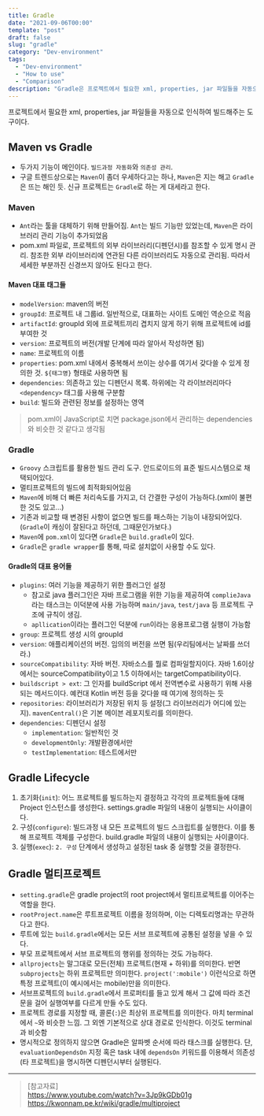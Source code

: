 ```yaml
---
title: Gradle
date: "2021-09-06T00:00"
template: "post"
draft: false
slug: "gradle"
category: "Dev-environment"
tags:
  - "Dev-environment"
  - "How to use"
  - "Comparison"
description: "Gradle은 프로젝트에서 필요한 xml, properties, jar 파일들을 자동으로 인식하여 빌드해주는 도구이다."
---
```


프로젝트에서 필요한 xml, properties, jar 파일들을 자동으로 인식하여 빌드해주는 도구이다.

## Maven vs Gradle
- 두가지 기능이 메인이다. `빌드과정 자동화`와 `의존성 관리`.
- 구글 트렌드상으로는 `Maven`이 좀더 우세하다고는 하나, `Maven`은 지는 해고 `Gradle`은 뜨는 해인 듯. 신규 프로젝트는 `Gradle`로 하는 게 대세라고 한다.

### Maven
- `Ant`라는 툴을 대체하기 위해 만들어짐. `Ant`는 빌드 기능만 있었는데, `Maven`은 라이브러리 관리 기능이 추가되었음
- pom.xml 파일로, 프로젝트의 외부 라이브러리(디펜던시)를 참조할 수 있게 명시 관리. 참조한 외부 라이브러리에 연관된 다른 라이브러리도 자동으로 관리됨. 따라서 세세한 부분까진 신경쓰지 않아도 된다고 한다.

#### Maven 대표 태그들
- `modelVersion`: maven의 버전
- `groupId`: 프로젝트 내 그룹id. 일반적으로, 대표하는 사이트 도메인 역순으로 적음
- `artifactId`: groupId 외에 프로젝트끼리 겹치지 않게 하기 위해 프로젝트에 id를 부여한 것
- `version`: 프로젝트의 버전(개발 단계에 따라 알아서 작성하면 됨)
- `name`: 프로젝트의 이름
- `properties`: pom.xml 내에서 중복해서 쓰이는 상수를 여기서 갖다쓸 수 있게 정의한 것. `${태그명}` 형태로 사용하면 됨
- `dependencies`: 의존하고 있는 디펜던시 목록. 하위에는 각 라이브러리마다 `<dependency>` 태그를 사용해 구분함
- `build`: 빌드와 관련된 정보를 설정하는 영역

> pom.xml이 JavaScript로 치면 package.json에서 관리하는 dependencies와 비슷한 것 같다고 생각됨

### Gradle
- `Groovy` 스크립트를 활용한 빌드 관리 도구. 안드로이드의 표준 빌드시스템으로 채택되어있다.
- 멀티프로젝트의 빌드에 최적화되어있음
- `Maven`에 비해 더 빠른 처리속도를 가지고, 더 간결한 구성이 가능하다.(xml이 불편한 것도 있고...)
- 기존과 비교할 때 변경된 사항이 없으면 빌드를 패스하는 기능이 내장되어있다.(`Gradle`이 캐싱이 잘된다고 하던데, 그때문인가보다.)
- `Maven`에 `pom.xml`이 있다면 `Gradle`은 `build.gradle`이 있다.
- `Gradle`은 `gradle wrapper`를 통해, 따로 설치없이 사용할 수도 있다.

#### Gradle의 대표 용어들
- `plugins`: 여러 기능을 제공하기 위한 플러그인 설정
  * 참고로 java 플러그인은 자바 프로그램을 위한 기능을 제공하여 `complieJava`라는 태스크는 이덕분에 사용 가능하며 `main/java`, `test/java` 등 프로젝트 구조에 규칙이 생김.
  * `apllication`이라는 플러그인 덕분에 `run`이라는 응용프로그램 실행이 가능함
- `group`: 프로젝트 생성 시의 groupId
- `version`: 애플리케이션의 버전. 임의의 버전을 쓰면 됨(우리팀에서는 날짜를 쓰더라.)
- `sourceCompatibility`: 자바 버전. 자바소스를 뭘로 컴파일할지이다. 자바 1.6이상에서는 sourceCompatibility이고 1.5 이하에서는 targetCompatibility이다. 
- `buildscript > ext`: 그 인자를 buildScript 에서 전역변수로 사용하기 위해 사용되는 메서드이다. 예컨대 Kotlin 버전 등을 갖다쓸 때 여기에 정의하는 듯
- `repositories`: 라이브러리가 저장된 위치 등 설정(그 라이브러리가 어디에 있는지). `mavenCentral()`은 기본 메이븐 레포지토리를 의미한다.
- `dependencies`: 디펜던시 설정
  * `implementation`: 일반적인 것
  * `developmentOnly`: 개발환경에서만
  * `testImplementation`: 테스트에서만

## Gradle Lifecycle
1. 초기화(`init`): 어느 프로젝트를 빌드하는지 결정하고 각각의 프로젝트들에 대해 Project 인스턴스를 생성한다. settings.gradle 파일의 내용이 실행되는 사이클이다.
2. 구성(`configure`): 빌드과정 내 모든 프로젝트의 빌드 스크립트를 실행한다. 이를 통해 프로젝트 객체를 구성한다. build.gradle 파일의 내용이 실행되는 사이클이다.
3. 실행(`exec`): `2. 구성` 단계에서 생성하고 설정된 task 중 실행할 것을 결정한다.

## Gradle 멀티프로젝트
- `setting.gradle`은 gradle project의 root project에서 멀티프로젝트를 이어주는 역할을 한다.
- `rootProject.name`은 루트프로젝트 이름을 정의하며, 이는 디렉토리명과는 무관하다고 한다.
- 루트에 있는 `build.gradle`에서는 모든 서브 프로젝트에 공통된 설정을 넣을 수 있다.
- 부모 프로젝트에서 서브 프로젝트의 행위를 정의하는 것도 가능하다.
- `allprojects`는 말그대로 모든(전체) 프로젝트(현재 + 하위)를 의미한다. 반면 `subprojects`는 하위 프로젝트만 의미한다. `project(':mobile')` 이런식으로 하면 특정 프로젝트(이 예시에서는 mobile)만을 의미한다.
- 서브프로젝트의 `build.gradle`에서 프로퍼티를 들고 있게 해서 그 값에 따라 조건문을 걸어 실행여부를 다르게 만들 수도 있다.
- 프로젝트 경로를 지정할 때, 콜론(`:`)은 최상위 프로젝트를 의미한다. 마치 terminal에서 `~`와 비슷한 느낌. 그 외엔 기본적으로 상대 경로로 인식한다. 이것도 terminal과 비슷함
- 명시적으로 정의하지 않으면 Gradle은 알파벳 순서에 따라 태스크를 실행한다. 단, `evaluationDependsOn` 지정 혹은 task 내에 `dependsOn` 키워드를 이용해서 의존성(타 프로젝트)을 명시하면 디펜던시부터 실행된다.

---

> [참고자료]  
> https://www.youtube.com/watch?v=3Jp9kGDb01g  
> https://kwonnam.pe.kr/wiki/gradle/multiproject  
  